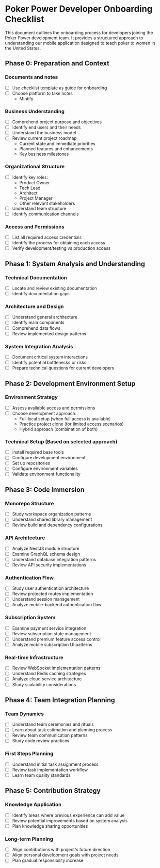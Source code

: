# Poker Power Developer Onboarding Checklist

This document outlines the onboarding process for developers joining the Poker Power development team. It provides a structured approach to understanding our mobile application designed to teach poker to women in the United States.

## Phase 0: Preparation and Context

### Documents and notes
- [ ] Use checklist template as guide for onboarding
- [ ] Choose platform to take notes
  - Mintify

### Business Understanding
- [ ] Comprehend project purpose and objectives
- [ ] Identify end users and their needs
- [ ] Understand the business model
- [ ] Review current project roadmap
  - Current state and immediate priorities
  - Planned features and enhancements
  - Key business milestones

### Organizational Structure
- [ ] Identify key roles:
  - Product Owner
  - Tech Lead
  - Architect
  - Project Manager
  - Other relevant stakeholders
- [ ] Understand team structure
- [ ] Identify communication channels

### Access and Permissions
- [ ] List all required access credentials
- [ ] Identify the process for obtaining each access
- [ ] Verify development/testing vs production access

## Phase 1: System Analysis and Understanding

### Technical Documentation
- [ ] Locate and review existing documentation
- [ ] Identify documentation gaps

### Architecture and Design
- [ ] Understand general architecture
- [ ] Identify main components
- [ ] Comprehend data flows
- [ ] Review implemented design patterns

### System Integration Analysis
- [ ] Document critical system interactions
- [ ] Identify potential bottlenecks or risks
- [ ] Prepare technical questions for current developers

## Phase 2: Development Environment Setup

### Environment Strategy
- [ ] Assess available access and permissions
- [ ] Choose development approach:
  - Full local setup (when full access is available)
  - Practice project clone (for limited access scenarios)
  - Hybrid approach (combination of both)

### Technical Setup (Based on selected approach)
- [ ] Install required base tools
- [ ] Configure development environment
- [ ] Set up repositories
- [ ] Configure environment variables
- [ ] Validate environment functionality

## Phase 3: Code Immersion

### Monorepo Structure
- [ ] Study workspace organization patterns
- [ ] Understand shared library management
- [ ] Review build and dependency configurations

### API Architecture
- [ ] Analyze NestJS module structure
- [ ] Examine GraphQL schema design
- [ ] Understand database integration patterns
- [ ] Review API security implementations

### Authentication Flow
- [ ] Study user authentication architecture
- [ ] Review protected routes implementation
- [ ] Understand session management
- [ ] Analyze mobile-backend authentication flow

### Subscription System
- [ ] Examine payment service integration
- [ ] Review subscription state management
- [ ] Understand premium feature access control
- [ ] Analyze mobile subscription UI patterns

### Real-time Infrastructure
- [ ] Review WebSocket implementation patterns
- [ ] Understand Redis caching strategies
- [ ] Analyze cloud service architecture
- [ ] Study scalability considerations

## Phase 4: Team Integration Planning

### Team Dynamics
- [ ] Understand team ceremonies and rituals
- [ ] Learn about task estimation and planning process
- [ ] Review team communication patterns
- [ ] Study code review practices

### First Steps Planning
- [ ] Understand initial task assignment process
- [ ] Review task implementation workflow
- [ ] Learn team quality standards

## Phase 5: Contribution Strategy

### Knowledge Application
- [ ] Identify areas where previous experience can add value
- [ ] Review potential improvements based on system analysis
- [ ] Plan knowledge sharing opportunities

### Long-term Planning
- [ ] Align contributions with project's future direction
- [ ] Align personal development goals with project needs
- [ ] Plan gradual responsibility increase